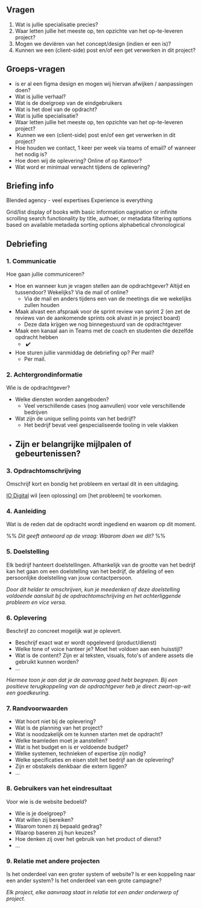 ## Vragen
1. Wat is jullie specialisatie precies?
2. Waar letten jullie het meeste op, ten opzichte van het op-te-leveren project?
3. Mogen we deviëren van het concept/design (indien er een is)?
4. Kunnen we een (client-side) post en/of een get verwerken in dit project? 
## Groeps-vragen

- is er al een figma design en mogen wij hiervan afwijken / aanpassingen doen?
- Wat is jullie verhaal?
- Wat is de doelgroep van de eindgebruikers
- Wat is het doel van de opdracht?
- Wat is jullie specialisatie?
- Waar letten jullie het meeste op, ten opzichte van het op-te-leveren project?
-  Kunnen we een (client-side) post en/of een get verwerken in dit project?
- Hoe houden we contact, 1 keer per week via teams of email? of wanneer het nodig is?
- Hoe doen wij de oplevering? Online of op Kantoor?
- Wat word er minimaal verwacht tijdens de oplevering?
## Briefing info

Blended agency - veel expertises
Experience is everything

Grid/list display of books with basic information
oagination or infinite scrolling
search functionality by title, authoer, or metadata
filtering options based on available metadada
sorting options alphabetical chronological
## Debriefing

### 1. Communicatie

Hoe gaan jullie communiceren?

- Hoe en wanneer kun je vragen stellen aan de opdrachtgever? Altijd en tussendoor? Wekelijks? Via de mail of online?
	- Via de mail en anders tijdens een van de meetings die we wekelijks zullen houden
- Maak alvast een afspraak voor de sprint review van sprint 2 (en zet de reviews van de aankomende sprints ook alvast in je project board)
	- Deze data krijgen we nog binnegestuurd van de opdrachtgever
- Maak een kanaal aan in Teams met de coach en studenten die dezelfde opdracht hebben
	-  ✔️
- Hoe sturen jullie vanmiddag de debriefing op? Per mail?
	- Per mail.

### 2. Achtergrondinformatie

Wie is de opdrachtgever?

- Welke diensten worden aangeboden?
	- Veel verschillende cases (nog aanvullen) voor vele verschillende bedrijven
- Wat zijn de unique selling points van het bedrijf?
	- Het bedrijf bevat veel gespecialiseerde tooling in vele vlakken
- Zijn er belangrijke mijlpalen of gebeurtenissen?
	- 

### 3. Opdrachtomschrijving

Omschrijf kort en bondig het probleem en vertaal dit in een uitdaging.

[IO Digital](https://www.iodigital.com/) wil [een oplossing] om [het probleem] te voorkomen.

### 4. Aanleiding

Wat is de reden dat de opdracht wordt ingediend en waarom op dit moment.

%% _Dit geeft antwoord op de vraag: Waarom doen we dit?_ %%

### 5. Doelstelling

Elk bedrijf hanteert doelstellingen. Afhankelijk van de grootte van het bedrijf kan het gaan om een doelstelling van het bedrijf, de afdeling of een persoonlijke doelstelling van jouw contactpersoon.

_Door dit helder te omschrijven, kun je meedenken of deze doelstelling voldoende aansluit bij de opdrachtomschrijving en het achterliggende probleem en vice versa._

### 6. Oplevering

Beschrijf zo concreet mogelijk wat je oplevert.

- Beschrijf exact wat er wordt opgeleverd (product/dienst)
- Welke tone of voice hanteer je? Moet het voldoen aan een huisstijl?
- Wat is de content? Zijn er al teksten, visuals, foto's of andere assets die gebruikt kunnen worden?
- …

_Hiermee toon je aan dat je de aanvraag goed hebt begrepen. Bij een positieve terugkoppeling van de opdrachtgever heb je direct zwart-op-wit een goedkeuring._

### 7. Randvoorwaarden

- Wat hoort niet bij de oplevering?
- Wat is de planning van het project?
- Wat is noodzakelijk om te kunnen starten met de opdracht?
- Welke teamleden moet je aanstellen?
- Wat is het budget en is er voldoende budget?
- Welke systemen, technieken of expertise zijn nodig?
- Welke specificaties en eisen stelt het bedrijf aan de oplevering?
- Zijn er obstakels denkbaar die extern liggen?
- …

### 8. Gebruikers van het eindresultaat

Voor wie is de website bedoeld?

- Wie is je doelgroep?
- Wat willen zij bereiken?
- Waarom tonen zij bepaald gedrag?
- Waarop baseren zij hun keuzes?
- Hoe denken zij over het gebruik van het product of dienst?
- …

### 9. Relatie met andere projecten

Is het onderdeel van een groter system of website? Is er een koppeling naar een ander system? Is het onderdeel van een grote campagne?

_Elk project, elke aanvraag staat in relatie tot een ander onderwerp of project._
